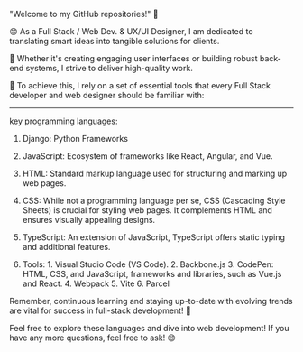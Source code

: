 "Welcome to my GitHub repositories!" 🚀

😊 As a Full Stack / Web Dev. & UX/UI Designer, I am dedicated to translating smart ideas into tangible solutions for clients. 

 🚀 Whether it's creating engaging user interfaces or building robust back-end systems, I strive to deliver high-quality work. 

 🚀 To achieve this, I rely on a set of essential tools that every Full Stack developer and web designer should be familiar with:


---
 
key programming languages:

1. Django: Python Frameworks
   
2. JavaScript:  Ecosystem of frameworks like React, Angular, and Vue. 

3. HTML: Standard markup language used for structuring and marking up web pages. 

4. CSS: While not a programming language per se, CSS (Cascading Style Sheets) is crucial for styling web pages. It complements HTML and ensures visually appealing designs.

5. TypeScript: An extension of JavaScript, TypeScript offers static typing and additional features.
   
6.  Tools: 1. Visual Studio Code (VS Code). 2. Backbone.js 3. CodePen: HTML, CSS, and JavaScript, frameworks and libraries, such as Vue.js and React. 4. Webpack 5. Vite 6. Parcel

Remember, continuous learning and staying up-to-date with evolving trends are vital for success in full-stack development! 🚀

Feel free to explore these languages and dive into web development! If you have any more questions, feel free to ask! 😊

<!---
Nicki-lombardo/Nicki-lombardo is a ✨ special ✨ repository because its `README.md` (this file) appears on your GitHub profile.
You can click the Preview link to take a look at your changes.
--->
